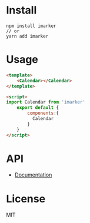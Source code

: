 
# Install
```
npm install imarker
// or
yarn add imarker
```
# Usage
```html
<template>
    <Calendar></Calendar>
</template>

<script>
import Calendar from 'imarker'
    export default {
        components:{
          Calendar
        }
    }
</script>
```
# API
* [Documentation]

# License
MIT

[Documentation]:http://www.toyou.xyz/calendar/


